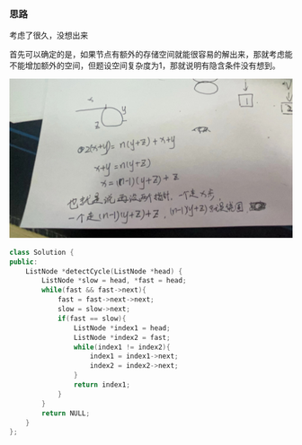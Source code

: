 ### 思路

考虑了很久，没想出来

首先可以确定的是，如果节点有额外的存储空间就能很容易的解出来，那就考虑能不能增加额外的空间，但题设空间复杂度为1，那就说明有隐含条件没有想到。

![微信图片_20240108231836](.\环形列表II.assets\微信图片_20240108231836.jpg)

``` c++
class Solution {
public:
    ListNode *detectCycle(ListNode *head) {
        ListNode *slow = head, *fast = head;
        while(fast && fast->next){
            fast = fast->next->next;
            slow = slow->next;
            if(fast == slow){
                ListNode *index1 = head;
                ListNode *index2 = fast;
                while(index1 != index2){
                    index1 = index1->next;
                    index2 = index2->next;
                }
                return index1;
            }
        }
        return NULL;
    }
};
```

